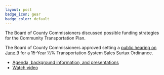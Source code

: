 ```yaml
---
layout: post
badge_icon: gear
badge_color: default
---
```


The Board of County Commissioners discussed possible funding strategies for the Community Transportation Plan.

The Board of County Commissioners approved setting a [public hearing on June 9](http://www.hillsboroughcounty.org/Calendar.aspx?EID=15800) for a 15-Year ½% Transportation System Sales Surtax Ordinance.

* [Agenda, background information, and presentations](http://agenda.hillsboroughcounty.org/cache/00003/698/Agenda%20for%2005-11-16%20Workshop.pdf)
* [Watch video](http://65.49.32.144/Hillsborough/0376a56e-0f12-495c-9dba-db84003ce12b/BOCC_Workshop_5_11_2016/presentation_file/mgpresenter.html?Stream=low)
